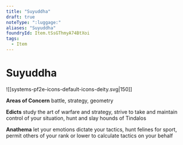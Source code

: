 ```yaml
---
title: "Suyuddha"
draft: true
noteType: ":luggage:"
aliases: "Suyuddha"
foundryId: Item.tSsGThmyA74BtXoi
tags:
  - Item
---
```


# Suyuddha
![[systems-pf2e-icons-default-icons-deity.svg|150]]

**Areas of Concern** battle, strategy, geometry

**Edicts** study the art of warfare and strategy, strive to take and maintain control of your situation, hunt and slay hounds of Tindalos

**Anathema** let your emotions dictate your tactics, hunt felines for sport, permit others of your rank or lower to calculate tactics on your behalf
